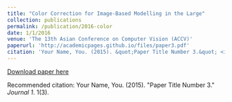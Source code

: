 ```yaml
---
title: "Color Correction for Image-Based Modelling in the Large"
collection: publications
permalink: /publication/2016-color
date: 1/1/2016
venue: 'The 13th Asian Conference on Computer Vision (ACCV)'
paperurl: 'http://academicpages.github.io/files/paper3.pdf'
citation: 'Your Name, You. (2015). &quot;Paper Title Number 3.&quot; <i>Journal 1</i>. 1(3).'
---
```


<a href='http://academicpages.github.io/files/paper3.pdf'>Download paper here</a>

Recommended citation: Your Name, You. (2015). "Paper Title Number 3." <i>Journal 1</i>. 1(3).